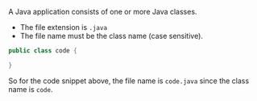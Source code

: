 A Java application consists of one or more Java classes.

- The file extension is `.java`
- The file name must be the class name (case sensitive).

```java
public class code {

}
```

So for the code snippet above, the file name is `code.java` since the class name is `code`.